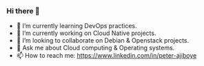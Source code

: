 ### Hi there 👋

<!--
**peethaajiboy/peethaajiboy** is a ✨ _special_ ✨ repository because its `README.md` (this file) appears on your GitHub profile.

Here are some ideas to get you started:

- 🤔 I’m looking for help with ...
-->
- 🌱 I’m currently learning DevOps practices.
- 🔭 I’m currently working on Cloud Native projects.
- 👯 I’m looking to collaborate on Debian & Openstack projects.
- 💬 Ask me about Cloud computing & Operating systems.
- 📫 How to reach me: https://www.linkedin.com/in/peter-ajiboye 
<!-- - ⚡ Fun fact: -->
